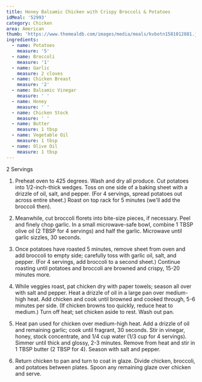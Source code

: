 ```yaml
---
title: Honey Balsamic Chicken with Crispy Broccoli & Potatoes
idMeal: '52993'
category: Chicken
area: American
thumb: 'https://www.themealdb.com/images/media/meals/kvbotn1581012881.jpg'
ingredients:
  - name: Potatoes
    measure: '5'
  - name: Broccoli
    measure: '1'
  - name: Garlic
    measure: 2 cloves
  - name: Chicken Breast
    measure: '2'
  - name: Balsamic Vinegar
    measure: ' '
  - name: Honey
    measure: ' '
  - name: Chicken Stock
    measure: ' '
  - name: Butter
    measure: 1 tbsp
  - name: Vegetable Oil
    measure: 1 tbsp
  - name: Olive Oil
    measure: 1 tbsp
---
```

2 Servings

1. Preheat oven to 425 degrees. Wash and dry all produce. Cut potatoes into 1/2-inch-thick wedges. Toss on one side of a baking sheet with a drizzle of oil, salt, and pepper. (For 4 servings, spread potatoes out across entire sheet.) Roast on top rack for 5 minutes (we'll add the broccoli then). 

2. Meanwhile, cut broccoli florets into bite-size pieces, if necessary. Peel and finely chop garlic. In a small microwave-safe bowl, combine 1 TBSP olive oil (2 TBSP for 4 servings) and half the garlic. Microwave until garlic sizzles, 30 seconds. 

3. Once potatoes have roasted 5 minutes, remove sheet from oven and add broccoli to empty side; carefully toss with garlic oil, salt, and pepper. (For 4 servings, add broccoli to a second sheet.) Continue roasting until potatoes and broccoli are browned and crispy, 15-20 minutes more. 

4. While veggies roast, pat chicken dry with paper towels; season all over with salt and pepper. Heat a drizzle of oil in a large pan over medium-high heat. Add chicken and cook until browned and cooked through, 5-6 minutes per side. (If chicken browns too quickly, reduce heat to medium.) Turn off heat; set chicken aside to rest. Wash out pan. 

5. Heat pan used for chicken over medium-high heat. Add a drizzle of oil and remaining garlic; cook until fragrant, 30 seconds. Stir in vinegar, honey, stock concentrate, and 1/4 cup water (1/3 cup for 4 servings). Simmer until thick and glossy, 2-3 minutes. Remove from heat and stir in 1 TBSP butter (2 TBSP for 4). Season with salt and pepper. 

6. Return chicken to pan and turn to coat in glaze. Divide chicken, broccoli, and potatoes between plates. Spoon any remaining glaze over chicken and serve. 
